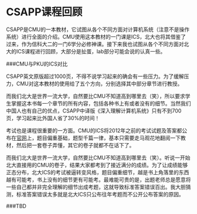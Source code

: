 CSAPP课程回顾
======

CSAPP是CMU的一本教材，它试图从各个不同方面对计算机系统（注意不是操作系统）进行全面的介绍。CMU使用这本教材的一门课是ICS，北大也将其借鉴了过来，作为信科大二的一门6学分必修神课。接下来我也试图从各个不同方面对北大的ICS课程进行回顾，大部分是扯蛋，lab部分可能会说的认真一些。

###CMU与PKU的ICS对比

CSAPP英文原版超过1000页，不得不说学习起来的确会有一些压力。为了缓解压力，CMU对这本教材的使用给了五个方向，分别选择其中部分章节进行教授。

而我们北大是世界一流大学，自然要比CMU不知道高到哪里去（笑），所以要求学生掌握这本书每一个章节的所有内容，包括各种书上有或者没有的细节。当然我们中国人也有自己的优点，CSAPP中译版《深入理解计算机系统》只有不到700页，学习起来比外国人省了30%的时间！

考试也是课程很重要的一方面。CMU的ICS将2012年之前的考试试题及答案都公布在[官网](http://www.cs.cmu.edu/afs/cs/academic/class/15213-f14/www/exams.html)上，题目偏重基础，题型千篇一律，基本只需要走马观花地翻阅一下教材，然后把一套卷子弄懂，其它的卷子就都不在话下了。

而我们北大是世界一流大学，自然要比CMU不知道高到哪里去（笑）。听说一开始北大直接用的CMU的卷子，结果大家都考到了接近满分的成绩。为了让成绩能够正态分布，北大ICS的考试被逼转变风格，题目偏重细节，越是书上角落里的东西越有可能考，书上没有的细节更有可能考。最难能可贵的是，出题老师总是愿意将一些自己都并非完全理解的细节出成考题，这就导致标准答案错误百出。我大胆猜测，标准答案错误太多就是北大ICS只公布往年考题而不公开公布答案的原因。

###TBD